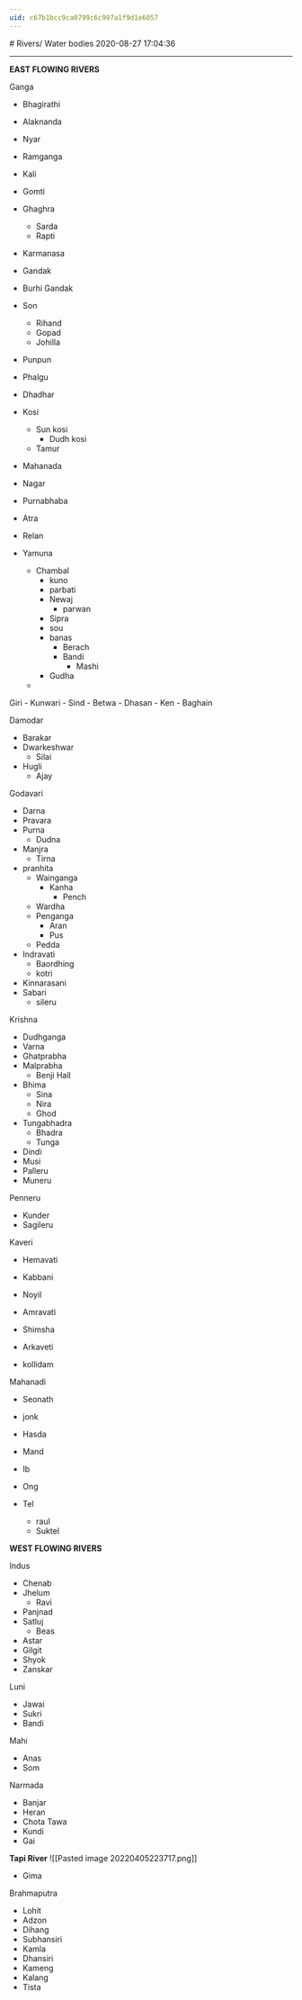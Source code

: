 ```yaml
---
uid: c67b1bcc9ca0799c6c997a1f9d1e6057
---
```


﻿# Rivers/ Water bodies
2020-08-27 17:04:36
            
---


**EAST FLOWING RIVERS**


Ganga
-   Bhagirathi
-   Alaknanda
-   Nyar
-   Ramganga
-   Kali
-   Gomti
-   Ghaghra
    -   Sarda
    -   Rapti
-   Karmanasa
-   Gandak
-   Burhi Gandak
-   Son
    -   Rihand
    -   Gopad
    -   Johilla
 

-   Punpun
-   Phalgu
-   Dhadhar
-   Kosi
    -   Sun kosi
        -   Dudh kosi
    -   Tamur
-   Mahanada
-   Nagar
-   Purnabhaba
-   Atra
-   Relan
-   Yamuna
    -   Chambal
        -   kuno
        -   parbati
        -   Newaj
            -   parwan
        -   Sipra
        -   sou
        -   banas
            -   Berach
            -   Bandi
                -   Mashi
        -   Gudha
    -   
Giri
    -   Kunwari
    -   Sind
    -   Betwa
    -   Dhasan
    -   Ken
    -   Baghain


Damodar
-   Barakar
-   Dwarkeshwar
    -   Silai
-   Hugli
    -   Ajay


Godavari
-   Darna
-   Pravara
-   Purna
    -   Dudna
-   Manjra
    -   Tirna
-   pranhita
    -   Wainganga
        -   Kanha
            -   Pench
    -   Wardha
    -   Penganga
        -   Aran
        -   Pus
    -   Pedda
-   Indravati
    -   Baordhing
    -   kotri
-   Kinnarasani
-   Sabari
    -   sileru


Krishna
-   Dudhganga
-   Varna
-   Ghatprabha
-   Malprabha
    -   Benji Hall
-   Bhima
    -   Sina
    -   Nira
    -   Ghod
-   Tungabhadra
    -   Bhadra
    -   Tunga
-   Dindi
-   Musi
-   Palleru
-   Muneru




Penneru
-   Kunder
-   Sagileru




Kaveri
-   Hemavati
-   Kabbani
-   Noyil

-   Amravati
-   Shimsha
-   Arkaveti
-   kollidam




Mahanadi
-   Seonath
-   jonk

-   Hasda
-   Mand
-   Ib
-   Ong
-   Tel
    -   raul
    -   Suktel


**WEST FLOWING RIVERS**


Indus
-   Chenab
-   Jhelum
    -   Ravi
-   Panjnad
-   Satluj
    -   Beas
-   Astar
-   Gilgit
-   Shyok
-   Zanskar
 



Luni
-   Jawai
-   Sukri
-   Bandi




Mahi
-   Anas
-   Som


Narmada
-   Banjar
-   Heran
-   Chota Tawa
-   Kundi
-   Gai


**Tapi River** ![[Pasted image 20220405223717.png]]
-   Gima


Brahmaputra
-   Lohit
-   Adzon
-   Dihang
-   Subhansiri
-   Kamla
-   Dhansiri
-   Kameng
-   Kalang
-   Tista













